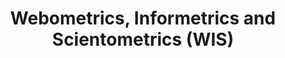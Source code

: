 ---
dateStart: 2011-09-20
dateEnd: 2011-09-23
title: "Webometrics, Informetrics and Scientometrics (WIS)"
venue: "COLLNET 2011, 7th International Conference"
organizer: Bulent Ozel
credit:
city: Istanbul
state:
country: Turkey
pdfLink:
venueImages:
---